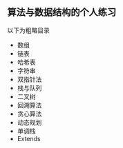 ## 算法与数据结构的个人练习

以下为粗略目录

- 数组
- 链表
- 哈希表
- 字符串
- 双指针法
- 栈与队列
- 二叉树
- 回溯算法
- 贪心算法
- 动态规划
- 单调栈
- Extends